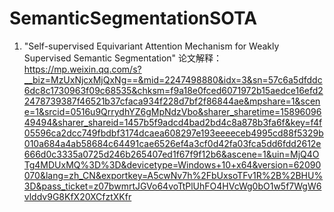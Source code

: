 # SemanticSegmentationSOTA
1. "Self-supervised Equivariant Attention Mechanism for Weakly Supervised Semantic Segmentation"
论文解释：https://mp.weixin.qq.com/s?__biz=MzUxNjcxMjQxNg==&mid=2247498880&idx=3&sn=57c6a5dfddc6dc8c1730963f09c68535&chksm=f9a18e0fced6071972b15aedce16efd22478739387f46521b37cfaca934f228d7bf2f86844ae&mpshare=1&scene=1&srcid=0516u9QrrydhYZ6gMpNdzVbo&sharer_sharetime=1589609649494&sharer_shareid=1457b5f9adcd4bad2bd4c8a878b3fa6f&key=f4f05596ca2dcc749fbdbf3174dcaea608297e193eeeeceb4995cd88f5329b010a684a4ab58684c64491cae6526ef4a3cf0d42fa03fca5dd6fdd2612e666d0c3335a0725d246b265407ed1f67f9f12b6&ascene=1&uin=MjQ4OTg4MDUxMQ%3D%3D&devicetype=Windows+10+x64&version=62090070&lang=zh_CN&exportkey=A5cwNv7h%2FbUxsoTFv1R%2B%2BHU%3D&pass_ticket=z07bwmrtJGVo64voTtPlUhFO4HVcWg0bO1w5f7WgW6vlddv9G8KfX20XCfztXKfr

